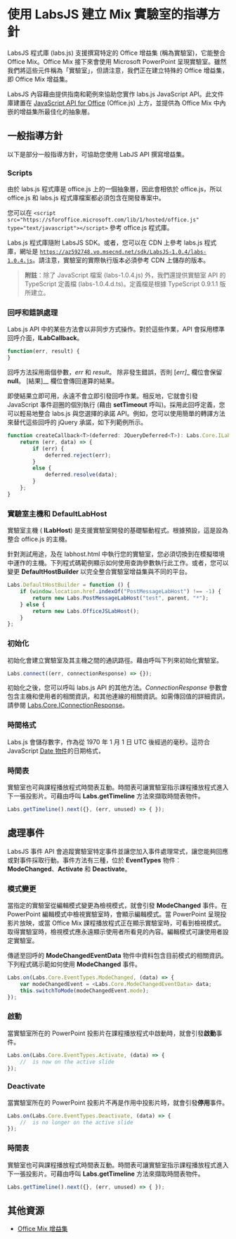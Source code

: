 
# 使用 LabsJS 建立 Mix 實驗室的指導方針



LabsJS 程式庫 (labs.js) 支援撰寫特定的 Office 增益集 (稱為實驗室)，它能整合 Office Mix。Office Mix 接下來會使用 Microsoft PowerPoint 呈現實驗室。雖然我們將這些元件稱為「實驗室」，但請注意，我們正在建立特殊的 Office 增益集，即 Office Mix 增益集。

LabsJS 內容藉由提供指南和範例來協助您實作 labs.js JavaScript API。此文件庫建置在 [JavaScript API for Office](../../../reference/javascript-api-for-office.md) (Office.js) 上方，並提供為 Office Mix 中內嵌的增益集所最佳化的抽象層。


## 一般指導方針


以下是部分一般指導方針，可協助您使用 LabJS API 撰寫增益集。


### Scripts

由於 labs.js 程式庫是 office.js 上的一個抽象層，因此會相依於 office.js，所以 office.js 和 labs.js 程式庫檔案都必須包含在開發專案中。 

您可以在 `<script src="https://sforoffice.microsoft.com/lib/1/hosted/office.js" type="text/javascript"></script>` 參考 office.js 程式庫。

Labs.js 程式庫隨附 LabsJS SDK。或者，您可以在 CDN 上參考 labs.js 程式庫，網址是  <code>https://az592748.vo.msecnd.net/sdk/LabsJS-1.0.4/labs-1.0.4.js</code>。請注意，實驗室的實際執行版本必須參考 CDN 上儲存的版本。


 >**附註**：除了 JavaScript 檔案 (labs-1.0.4.js) 外，我們還提供實驗室 API 的 TypeScript 定義檔 (labs-1.0.4.d.ts)。定義檔是根據 TypeScript 0.9.1.1 版所建立。


### 回呼和錯誤處理

Labs.js API 中的某些方法會以非同步方式操作。對於這些作業，API 會採用標準回呼介面，**ILabCallback**。 


```js
function(err, result) {
}
```

回呼方法採用兩個參數，_err_ 和 _result_。 除非發生錯誤，否則 [_err]__ 欄位會保留 **null**。 [結果]__ 欄位會傳回運算的結果。

即使結果立即可用，永遠不會立即引發回呼作業。相反地，它就會引發 JavaScript 事件迴圈的個別執行 (藉由 **setTimeout** 呼叫)。採用此回呼定義，您可以輕易地整合 labs.js 與您選擇的承諾 API。例如，您可以使用簡單的轉譯方法來替代這些回呼的 jQuery 承諾，如下列範例所示。




```js
function createCallback<T>(deferred: JQueryDeferred<T>): Labs.Core.ILabCallback<T> {
    return (err, data) => {
        if (err) {
            deferred.reject(err);
        }
        else {
            deferred.resolve(data);
        }
    };
}
```


### 實驗室主機和 DefaultLabHost

實驗室主機 ( **ILabHost**) 是支援實驗室開發的基礎驅動程式。根據預設，這是設為整合 office.js 的主機。

針對測試用途，及在 labhost.html 中執行您的實驗室，您必須切換到在模擬環境中運作的主機。下列程式碼範例顯示如何使用查詢參數執行此工作。或者，您可以變更 **DefaultHostBuilder** 以完全整合實驗室增益集與不同的平台。




```js
Labs.DefaultHostBuilder = function () {
    if (window.location.href.indexOf("PostMessageLabHost") !== -1) {
        return new Labs.PostMessageLabHost("test", parent, "*");
    } else {
        return new Labs.OfficeJSLabHost();
    }
};
```


### 初始化

初始化會建立實驗室及其主機之間的通訊路徑。藉由呼叫下列來初始化實驗室。


```js
Labs.connect((err, connectionResponse) => {});
```

初始化之後，您可以呼叫 labs.js API 的其他方法。_ConnectionResponse_ 參數會包含主機和使用者的相關資訊，和其他連線的相關資訊。如需傳回值的詳細資訊，請參閱 [Labs.Core.IConnectionResponse](../../../reference/office-mix/labs.core.iconnectionresponse.md)。


### 時間格式

Labs.js 會儲存數字，作為從 1970 年 1 月 1 日 UTC 後經過的毫秒。這符合 JavaScript [Date 物件](http://msdn.microsoft.com/en-us/library/ie/cd9w2te4%28v=vs.94%29.aspx)的日期格式，


### 時間表

實驗室也可與課程播放程式時間表互動。時間表可讓實驗室指示課程播放程式進入下一張投影片。可藉由呼叫 **Labs.getTimeline** 方法來擷取時間表物件。


```js
Labs.getTimeline().next({}, (err, unused) => { });
```


## 處理事件


LabsJS 事件 API 會追蹤實驗室特定事件並讓您加入事件處理常式，讓您能夠回應或對事件採取行動。事件方法有三種，位於  **EventTypes** 物件︰**ModeChanged**、**Activate** 和 **Deactivate**。 


### 模式變更

當指定的實驗室從編輯模式變更為檢視模式，就會引發 **ModeChanged** 事件。在 PowerPoint 編輯模式中檢視實驗室時，會顯示編輯模式。當 PowerPoint 呈現投影片放映，或當 Office Mix 課程播放程式正在顯示實驗室時，可看到檢視模式。取得實驗室時，檢視模式應永遠顯示使用者所看見的內容。編輯模式可讓使用者設定實驗室。

傳遞至回呼的 **ModeChangedEventData** 物件中資料包含目前模式的相關資訊。下列程式碼示範如何使用 **ModeChanged** 事件。




```js
Labs.on(Labs.Core.EventTypes.ModeChanged, (data) => {
    var modeChangedEvent = <Labs.Core.ModeChangedEventData> data;
    this.switchToMode(modeChangedEvent.mode);
});
```


### 啟動

當實驗室所在的 PowerPoint 投影片在課程播放程式中啟動時，就會引發**啟動**事件。


```js
Labs.on(Labs.Core.EventTypes.Activate, (data) => {
    //  is now on the active slide
});
```


### Deactivate

當實驗室所在的 PowerPoint 投影片不再是作用中投影片時，就會引發**停用**事件。


```js
Labs.on(Labs.Core.EventTypes.Deactivate, (data) => {                
    //  is no longer on the active slide
});
```


### 時間表

實驗室也可與課程播放程式時間表互動。時間表可讓實驗室指示課程播放程式進入下一張投影片。可藉由呼叫 **Labs.getTimeline** 方法來擷取時間表物件。


```js
Labs.getTimeline().next({}, (err, unused) => { });
```


## 其他資源



- [Office Mix 增益集](../../powerpoint/office-mix/office-mix-add-ins.md)
    
